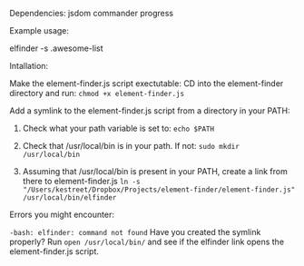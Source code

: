 Dependencies:
jsdom
commander
progress


Example usage:

elfinder -s .awesome-list

Intallation:

Make the element-finder.js script exectutable:
CD into the element-finder directory and run:
`chmod +x element-finder.js`

Add a symlink to the element-finder.js script from a directory in your PATH:
1. Check what your path variable is set to:
`echo $PATH`

2. Check that /usr/local/bin is in your path. If not:
`sudo mkdir /usr/local/bin`

3. Assuming that /usr/local/bin is present in your PATH, create a link from there to element-finder.js
`ln -s "/Users/kestreet/Dropbox/Projects/element-finder/element-finder.js" /usr/local/bin/elfinder`



Errors you might encounter:

`-bash: elfinder: command not found`
Have you created the symlink properly? Run `open /usr/local/bin/` and see if the elfinder link opens the element-finder.js script.


